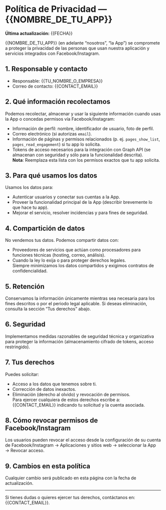 # Política de Privacidad — {{NOMBRE_DE_TU_APP}}

**Última actualización:** {{FECHA}}

{{NOMBRE_DE_TU_APP}} (en adelante “nosotros”, “la App”) se compromete a proteger la privacidad de las personas que usan nuestra aplicación y servicios integrados con Facebook/Instagram.

## 1. Responsable y contacto
- Responsable: {{TU_NOMBRE_O_EMPRESA}}  
- Correo de contacto: {{CONTACT_EMAIL}}

## 2. Qué información recolectamos
Podemos recolectar, almacenar y usar la siguiente información cuando usas la App o concedas permisos vía Facebook/Instagram:
- Información de perfil: nombre, identificador de usuario, foto de perfil.  
- Correo electrónico (si autorizas `email`).  
- Información de páginas y permisos relacionados (p. ej. `pages_show_list`, `pages_read_engagement`) si tu app lo solicita.  
- Tokens de acceso necesarios para la integración con Graph API (se almacenan con seguridad y sólo para la funcionalidad descrita).  
**Nota**: Reemplaza esta lista con los permisos exactos que tu app solicita.

## 3. Para qué usamos los datos
Usamos los datos para:
- Autenticar usuarios y conectar sus cuentas a la App.  
- Proveer la funcionalidad principal de la App (describir brevemente lo que hace tu app).  
- Mejorar el servicio, resolver incidencias y para fines de seguridad.

## 4. Compartición de datos
No vendemos tus datos. Podemos compartir datos con:
- Proveedores de servicios que actúan como procesadores para funciones técnicas (hosting, correo, análisis).  
- Cuando la ley lo exija o para proteger derechos legales.  
Siempre minimizamos los datos compartidos y exigimos contratos de confidencialidad.

## 5. Retención
Conservamos la información únicamente mientras sea necesaria para los fines descritos o por el periodo legal aplicable. Si deseas eliminación, consulta la sección “Tus derechos” abajo.

## 6. Seguridad
Implementamos medidas razonables de seguridad técnica y organizativa para proteger la información (almacenamiento cifrado de tokens, acceso restringido).

## 7. Tus derechos
Puedes solicitar:
- Acceso a los datos que tenemos sobre ti.  
- Corrección de datos inexactos.  
- Eliminación (derecho al olvido) y revocación de permisos.  
Para ejercer cualquiera de estos derechos escribe a: {{CONTACT_EMAIL}} indicando tu solicitud y la cuenta asociada.

## 8. Cómo revocar permisos de Facebook/Instagram
Los usuarios pueden revocar el acceso desde la configuración de su cuenta de Facebook/Instagram → Aplicaciones y sitios web → seleccionar la App → Revocar acceso.

## 9. Cambios en esta política
Cualquier cambio será publicado en esta página con la fecha de actualización.

---

Si tienes dudas o quieres ejercer tus derechos, contáctanos en: {{CONTACT_EMAIL}}.
